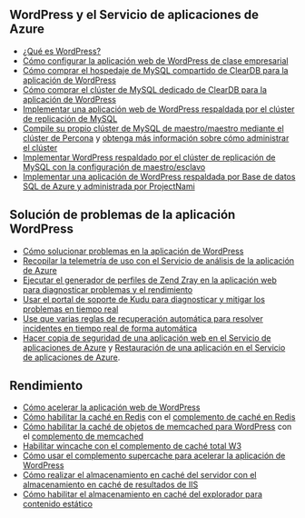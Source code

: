 ## WordPress y el Servicio de aplicaciones de Azure
* [¿Qué es WordPress?](https://wordpress.org/)
* [Cómo configurar la aplicación web de WordPress de clase empresarial](../articles/app-service-web/web-sites-php-enterprise-wordpress.md)
* [Cómo comprar el hospedaje de MySQL compartido de ClearDB para la aplicación de WordPress](http://blog.syntaxc4.net/post/2012/12/03/provisioning-a-mysql-database-from-the-windows-azure-store.aspx)
* [Cómo comprar el clúster de MySQL dedicado de ClearDB para la aplicación de WordPress](https://azure.microsoft.com/blog/announcing-new-mysql-premium-tiers-from-cleardb/)
* [Implementar una aplicación web de WordPress respaldada por el clúster de replicación de MySQL](/documentation/templates/wordpress-mysql-replication/)
* [Compile su propio clúster de MySQL de maestro/maestro mediante el clúster de Percona](/documentation/templates/mysql-ha-pxc/) y [obtenga más información sobre cómo administrar el clúster](https://github.com/fanjeffrey/axiom.articles/tree/master/pxc)
* [Implementar WordPress respaldado por el clúster de replicación de MySQL con la configuración de maestro/esclavo](/documentation/templates/mysql-replication/)
* [Implementar una aplicación de WordPress respaldada por Base de datos SQL de Azure y administrada por ProjectNami](/marketplace/partners/projectnami/projectnami/)

## Solución de problemas de la aplicación WordPress
* [Cómo solucionar problemas en la aplicación de WordPress](https://sunithamk.wordpress.com/2014/09/04/wordpress-troubleshooting-techniques-on-azure-websites/)
* [Recopilar la telemetría de uso con el Servicio de análisis de la aplicación de Azure](https://azure.microsoft.com/blog/usage-analytics-for-wordpress-with-azure-app-insights/)
* [Ejecutar el generador de perfiles de Zend Zray en la aplicación web para diagnosticar problemas y el rendimiento](https://sunithamk.wordpress.com/2015/08/04/profiling-php-application-on-azure-web-apps/)
* [Usar el portal de soporte de Kudu para diagnosticar y mitigar los problemas en tiempo real](https://sunithamk.wordpress.com/2015/11/04/diagnose-and-mitigate-issues-with-azure-web-apps-support-portal/)
* [Use que varias reglas de recuperación automática para resolver incidentes en tiempo real de forma automática](http://microsoftazurewebsitescheatsheet.info/#auto-heal)
* [Hacer copia de seguridad de una aplicación web en el Servicio de aplicaciones de Azure](../articles/app-service-web/web-sites-backup.md) y [Restauración de una aplicación en el Servicio de aplicaciones de Azure](../articles/app-service-web/web-sites-restore.md).

## Rendimiento
* [Cómo acelerar la aplicación web de WordPress](https://sunithamk.wordpress.com/2014/08/01/10-ways-to-speed-up-your-wordpress-site-on-azure-websites/)
* [Cómo habilitar la caché en Redis](../articles/redis-cache/cache-dotnet-how-to-use-azure-redis-cache.md) con el [complemento de caché en Redis](https://wordpress.org/plugins/wp-redis/)
* [Cómo habilitar la caché de objetos de memcached para WordPress](../articles/app-service-web/web-sites-connect-to-redis-using-memcache-protocol.md) con el [complemento de memcached](https://wordpress.org/plugins/memcached/)
* [Habilitar wincache con el complemento de caché total W3](https://wordpress.org/plugins/w3-total-cache/)
* [Cómo usar el complemento supercache para acelerar la aplicación de WordPress](http://ruslany.net/2008/12/speed-up-wordpress-on-iis-70/)
* [Cómo realizar el almacenamiento en caché del servidor con el almacenamiento en caché de resultados de IIS](http://blogs.msdn.com/b/brian_swan/archive/2011/06/08/performance-tuning-php-apps-on-windows-iis-with-output-caching.aspx)
* [Cómo habilitar el almacenamiento en caché del explorador para contenido estático](http://www.iis.net/configreference/system.webserver/staticcontent)

<!---HONumber=AcomDC_0330_2016-->